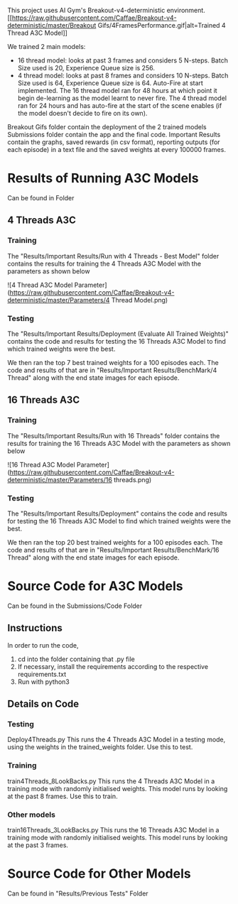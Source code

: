 This project uses AI Gym's Breakout-v4-deterministic environment.
[[https://raw.githubusercontent.com/Caffae/Breakout-v4-deterministic/master/Breakout Gifs/4FramesPerformance.gif|alt=Trained 4 Thread A3C Model]]


We trained 2 main models:
- 16 thread model: looks at past 3 frames and considers 5 N-steps. Batch Size used is 20, Experience Queue size is 256.
- 4 thread model: looks at past 8 frames and considers 10 N-steps. Batch Size used is 64, Experience Queue size is 64. Auto-Fire at start implemented.
The 16 thread model ran for 48 hours at which point it begin de-learning as the model learnt to never fire. The 4 thread model ran for 24 hours and has auto-fire at the start of the scene enables (if the model doesn't decide to fire on its own).

Breakout Gifs folder contain the deployment of the 2 trained models Submissions folder contain the app and the final code. Important Results contain the graphs, saved rewards (in csv format), reporting outputs (for each episode) in a text file and the saved weights at every 100000 frames.

# Results of Running A3C Models
Can be found in  Folder

## 4 Threads A3C
### Training
The "Results/Important Results/Run with 4 Threads - Best Model" folder contains the results for training the 4 Threads A3C Model with the parameters as shown below

![4 Thread A3C Model Parameter](https://raw.githubusercontent.com/Caffae/Breakout-v4-deterministic/master/Parameters/4 Thread Model.png)

### Testing
The "Results/Important Results/Deployment (Evaluate All Trained Weights)" contains the code and results for testing the 16 Threads A3C Model to find which trained weights were the best.

We then ran the top 7 best trained weights for a 100 episodes each. The code and results of that are in "Results/Important Results/BenchMark/4 Thread" along with the end state images for each episode.

## 16 Threads A3C
### Training
The "Results/Important Results/Run with 16 Threads" folder contains the results for training the 16 Threads A3C Model with the parameters as shown below

![16 Thread A3C Model Parameter](https://raw.githubusercontent.com/Caffae/Breakout-v4-deterministic/master/Parameters/16 threads.png)

### Testing
The "Results/Important Results/Deployment" contains the code and results for testing the 16 Threads A3C Model to find which trained weights were the best.

We then ran the top 20 best trained weights for a 100 episodes each. The code and results of that are in "Results/Important Results/BenchMark/16 Thread" along with the end state images for each episode.

# Source Code for A3C Models
Can be found in the Submissions/Code Folder
## Instructions
In order to run the code,

1. cd into the folder containing that .py file
2. If necessary, install the requirements according to the respective requirements.txt
3. Run with python3 <filename>

## Details on Code
### Testing
Deploy4Threads.py
This runs the 4 Threads A3C Model in a testing mode, using the weights in the trained_weights folder. Use this to test.

### Training
train4Threads_8LookBacks.py
This runs the 4 Threads A3C Model in a training mode with randomly initialised weights. This model runs by looking at the past 8 frames. Use this to train.

### Other models

train16Threads_3LookBacks.py
This runs the 16 Threads A3C Model in a training mode with randomly initialised weights. This model runs by looking at the past 3 frames.

# Source Code for Other Models
Can be found in "Results/Previous Tests" Folder
